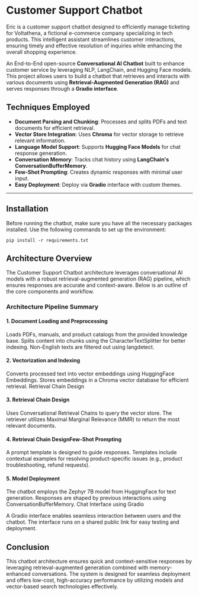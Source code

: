# Customer Support Chatbot

Eric is a customer support chatbot designed to efficiently manage ticketing for Voltathena, a fictional e-commerce company specializing in tech products. This intelligent assistant streamlines customer interactions, ensuring timely and effective resolution of inquiries while enhancing the overall shopping experience.

An End-to-End open-source **Conversational AI Chatbot** built to enhance customer service by leveraging NLP, LangChain, and Hugging Face models. This project allows users to build a chatbot that retrieves and interacts with various documents using **Retrieval-Augmented Generation (RAG)** and serves responses through a **Gradio interface**. 

## Techniques Employed

- **Document Parsing and Chunking**: Processes and splits PDFs and text documents for efficient retrieval.
- **Vector Store Integration**: Uses **Chroma** for vector storage to retrieve relevant information.
- **Language Model Support**: Supports **Hugging Face Models** for chat response generation.
- **Conversation Memory**: Tracks chat history using **LangChain's ConversationBufferMemory**.
- **Few-Shot Prompting**: Creates dynamic responses with minimal user input.
- **Easy Deployment**: Deploy via **Gradio** interface with custom themes.

---

## Installation

Before running the chatbot, make sure you have all the necessary packages installed. Use the following commands to set up the environment:

`pip install -r requirements.txt`

## Architecture Overview
The Customer Support Chatbot architecture leverages conversational AI models with a robust retrieval-augmented generation (RAG) pipeline, which ensures responses are accurate and context-aware. Below is an outline of the core components and workflow.

### Architecture Pipeline Summary

#### 1. Document Loading and Preprocessing

Loads PDFs, manuals, and product catalogs from the provided knowledge base.
Splits content into chunks using the CharacterTextSplitter for better indexing.
Non-English texts are filtered out using langdetect.

#### 2. Vectorization and Indexing

Converts processed text into vector embeddings using HuggingFace Embeddings.
Stores embeddings in a Chroma vector database for efficient retrieval.
Retrieval Chain Design

#### 3. Retrieval Chain Design
Uses Conversational Retrieval Chains to query the vector store.
The retriever utilizes Maximal Marginal Relevance (MMR) to return the most relevant documents.

#### 4. Retrieval Chain DesignFew-Shot Prompting

A prompt template is designed to guide responses.
Templates include contextual examples for resolving product-specific issues (e.g., product troubleshooting, refund requests).

#### 5. Model Deployment

The chatbot employs the Zephyr 7B model from HuggingFace for text generation.
Responses are shaped by previous interactions using ConversationBufferMemory.
Chat Interface using Gradio

A Gradio interface enables seamless interaction between users and the chatbot.
The interface runs on a shared public link for easy testing and deployment.

## Conclusion
This chatbot architecture ensures quick and context-sensitive responses by leveraging retrieval-augmented generation combined with memory-enhanced conversations. The system is designed for seamless deployment and offers low-cost, high-accuracy performance by utilizing models and vector-based search technologies effectively.
